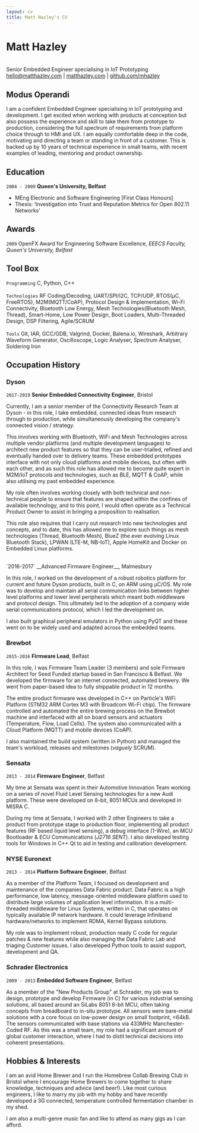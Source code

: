 ```yaml
---
layout: cv
title: Matt Hazley's CV
---
```

# Matt Hazley
<br>
Senior Embedded Engineer specialising in IoT Prototyping
<div id="webaddress">
<a href="hello@matthazley.com">hello@matthazley.com</a>
| <a href="http://matthazley.com">matthazley.com</a>
| <a href="https://github.com/mhazley">github.com/mhazley</a>
</div>


## Modus Operandi

I am a confident Embedded Engineer specialising in IoT prototyping and development. I get excited when working with products at conception but also possess the experience and skill to take them from prototype to production, considering the full spectrum of requirements from platform choice through to HMI and UX. I am equally comfortable deep in the code, motivating and directing a team or standing in front of a customer. This is backed up by 10 years of technical experience in small teams, with recent examples of leading, mentoring and product ownership.

## Education

`2004 - 2009`
__Queen's University, Belfast__

- MEng Electronic and Software Engineering [First Class Honours]
- Thesis: ‘Investigation into Trust and Reputation Metrics for Open 802.11 Networks’

## Awards

`2009`
OpenFX Award for Engineering Software Excellence, *EEECS Faculty, Queen's University, Belfast*

## Tool Box

`Programming`
C, Python, C++  
<br>
`Technologies`
RF Coding/Decoding, UART/SPI/I2C, TCP/UDP, RTOS(µC, FreeRTOS), M2M(MQTT/CoAP), Protocol Design & Implementation, Wi-Fi Connectivity, Bluetooth Low Energy, Mesh Technologies(Bluetooth Mesh, Thread), Smart-Home, Low Power Design, Boot Loaders, Multi-Threaded Design, DSP Filtering, Agile/SCRUM  
<br>
`Tools`
Git, IAR, GCC/GDB, Valgrind, Docker, Balena.io, Wireshark, Arbitrary Waveform Generator, Oscilloscope, Logic Analyser, Spectrum Analyser, Soldering Iron

## Occupation History

### Dyson
`2017-2019`
__Senior Embedded Connectivity Engineer__, Bristol

Currently, I am a senior member of the Connectivity Research Team at Dyson - in this role, I take embedded, connected ideas from research through to production, while simultaneously developing the company's connected vision / strategy.

This involves working with Bluetooth, WiFi and Mesh Technologies across multiple vendor platforms (and multiple development languages) to architect new product features so that they can be user-trialled, refined and eventually handed over to delivery teams. These embedded prototypes interface with not only cloud platforms and mobile devices, but often with each other, and as such this role has allowed me to become quite expert in M2M/IoT protocols and technologies, such as BLE, MQTT & CoAP, while also utilising my past embedded experience.

My role often involves working closely with both technical and non-technical people to ensure that features are shaped within the confines of available technology, and to this point, I would often operate as a Technical Product Owner to assist in bringing a proposition to realisation. 

This role also requires that I carry out research into new technologies and concepts, and to date, this has allowed me to explore such things as mesh technologies (Thread, Bluetooth Mesh), BlueZ (the ever evolving Linux Bluetooth Stack), LPWAN (LTE-M, NB-IoT), Apple HomeKit and Docker on Embedded Linux platforms. 

<br>
`2016-2017`
__Advanced Firmware Engineer__, Malmesbury

In this role, I worked on the development of a robust robotics platform for current and future Dyson products, built in C, on ARM using μC/OS. My role was to develop and maintain all serial communication links between higher level platforms and lower level peripherals which meant both middleware and protocol design. This ultimately led to the adoption of a company wide serial communications protocol, which I led the development on.   

I also built graphical peripheral emulators in Python using PyQT and these went on to be widely used and adapted across the embedded teams.

### Brewbot
`2015-2016`
__Firmware Lead__, Belfast

In this role, I was Firmware Team Leader (3 members) and sole Firmware Architect for Seed Funded startup based in San Francisco & Belfast. We developed the firmware for an internet connected, automated brewery. We went from paper-based idea to fully shippable product in 12 months.

The entire product firmware was developed in C++ on Particle's WiFi Platform (STM32 ARM Cortex M3 with Broadcom Wi-Fi chip). The firmware controlled and automated the entire brewing process on the Brewbot machine and interfaced with all on board sensors and actuators (Temperature, Flow, Load Cells). The system also communicated with a Cloud Platform (MQTT) and mobile devices (CoAP).

I also maintained the build system (written in Python) and managed the team's workload, releases and milestones (_vaguely_ SCRUM).

### Sensata
`2013 - 2014`
__Firmware Engineer__, Belfast

My time at Sensata was spent in their Automotive Innovation Team working on a series of novel Fluid Level Sensing technologies for a new Audi platform. These were developed on 8-bit, 8051 MCUs and developed in MISRA C. 

During my time at Sensata, I worked with 2 other Engineers to take a product from prototype stage to production floor, implementing all product features (RF based liquid level sensing), a debug interface (1-Wire), an MCU Bootloader & ECU Communications (_J2716 SENT_). I also developed testing tools for Windows in C++ Qt to aid in testing and calibration development. 

### NYSE Euronext
`2013 - 2014`
__Platform Software Engineer__, Belfast

As a member of the Platform Team, I focused on development and maintenance of the companies Data Fabric product. Data Fabric is a high performance, low latency, message-oriented middleware platform used to distribute large volumes of application level information. It is a multi-threaded middleware for Linux Systems, written in C, that operates on typically available IP network hardware. It could leverage Infiniband hardware/networks to implement RDMA, Kernel Bypass solutions. 

My role was to implement robust, production ready C code for regular patches & new features while also managing the Data Fabric Lab and triaging Customer issues. I also developed Python tools to assist support, development and QA.

### Schrader Electronics
`2009 - 2013`
__Embedded Software Engineer__, Belfast

As a member of the "New Products Group" at Schrader, my job was to design, prototype and develop Firmware (in C) for various industrial sensing solutions, all based around an SiLabs 8051 8-bit MCU, often taking concepts from breadboard to in-situ prototype. All sensors were bare-metal solutions with a core focus on low-power design on small footprint, <64kB. The sensors communicated with base stations via 433MHz Manchester-Coded RF. As this was a small team, my role had a significant amount of global customer interaction, where I had to distil technical decisions into coherent presentations.

## Hobbies & Interests

I am an avid Home Brewer and I run the Homebrew Collab Brewing Club in Bristol where I encourage Home Brewers to come together to share knowledge, techniques and advice (and beer!). Like most curious engineers, I like to marry my job with my hobby and have recently developed a 3G connected, temperature controlled fermentation chamber in my shed.

I am also a multi-genre music fan and like to attend as many gigs as I can afford.

<!-- ### Footer

Last updated: Nov 2019 -->
